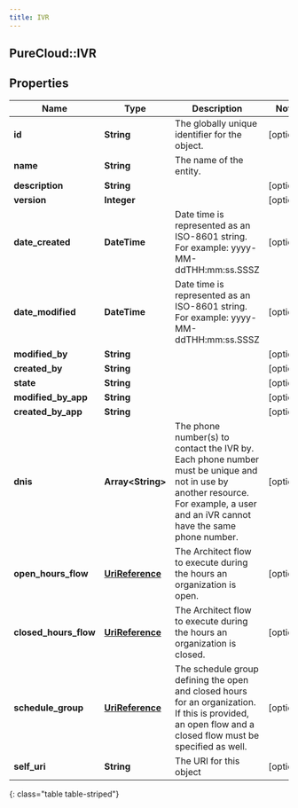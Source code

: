 ```yaml
---
title: IVR
---
```

## PureCloud::IVR

## Properties

|Name | Type | Description | Notes|
|------------ | ------------- | ------------- | -------------|
| **id** | **String** | The globally unique identifier for the object. | [optional] |
| **name** | **String** | The name of the entity. | |
| **description** | **String** |  | [optional] |
| **version** | **Integer** |  | [optional] |
| **date_created** | **DateTime** | Date time is represented as an ISO-8601 string. For example: yyyy-MM-ddTHH:mm:ss.SSSZ | [optional] |
| **date_modified** | **DateTime** | Date time is represented as an ISO-8601 string. For example: yyyy-MM-ddTHH:mm:ss.SSSZ | [optional] |
| **modified_by** | **String** |  | [optional] |
| **created_by** | **String** |  | [optional] |
| **state** | **String** |  | [optional] |
| **modified_by_app** | **String** |  | [optional] |
| **created_by_app** | **String** |  | [optional] |
| **dnis** | **Array&lt;String&gt;** | The phone number(s) to contact the IVR by.  Each phone number must be unique and not in use by another resource.  For example, a user and an iVR cannot have the same phone number. | [optional] |
| **open_hours_flow** | [**UriReference**](UriReference.html) | The Architect flow to execute during the hours an organization is open. | [optional] |
| **closed_hours_flow** | [**UriReference**](UriReference.html) | The Architect flow to execute during the hours an organization is closed. | [optional] |
| **schedule_group** | [**UriReference**](UriReference.html) | The schedule group defining the open and closed hours for an organization.  If this is provided, an open flow and a closed flow must be specified as well. | [optional] |
| **self_uri** | **String** | The URI for this object | [optional] |
{: class="table table-striped"}


